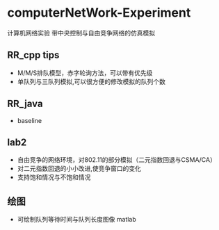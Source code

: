 # computerNetWork-Experiment
计算机网络实验
带中央控制与自由竞争网络的仿真模拟
## RR_cpp tips
* M/M/S排队模型，赤字轮询方法，可以带有优先级
* 单队列与三队列模拟,可以很方便的修改模拟的队列个数
## RR_java 
* baseline
## lab2
* 自由竞争的网络环境，对802.11的部分模拟（二元指数回退与CSMA/CA）
* 对二元指数回退的小小改进,使竞争窗口的变化
* 支持饱和情况与不饱和情况
## 绘图
* 可绘制队列等待时间与队列长度图像 matlab